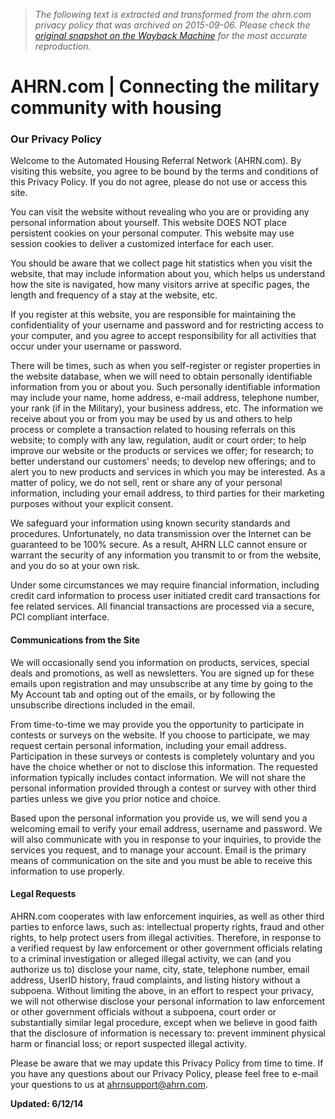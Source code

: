 > *The following text is extracted and transformed from the ahrn.com privacy policy that was archived on 2015-09-06. Please check the [original snapshot on the Wayback Machine](https://web.archive.org/web/20150906052456id_/http%3A//www.ahrn.com/ahrs_shell.php%3Fpage%3Dprivacy) for the most accurate reproduction.*

# AHRN.com | Connecting the military community with housing

### Our Privacy Policy

Welcome to the Automated Housing Referral Network (AHRN.com). By visiting this website, you agree to be bound by the terms and conditions of this Privacy Policy. If you do not agree, please do not use or access this site. 

You can visit the website without revealing who you are or providing any personal information about yourself. This website DOES NOT place persistent cookies on your personal computer. This website may use session cookies to deliver a customized interface for each user. 

You should be aware that we collect page hit statistics when you visit the website, that may include information about you, which helps us understand how the site is navigated, how many visitors arrive at specific pages, the length and frequency of a stay at the website, etc. 

If you register at this website, you are responsible for maintaining the confidentiality of your username and password and for restricting access to your computer, and you agree to accept responsibility for all activities that occur under your username or password. 

There will be times, such as when you self-register or register properties in the website database, when we will need to obtain personally identifiable information from you or about you. Such personally identifiable information may include your name, home address, e-mail address, telephone number, your rank (if in the Military), your business address, etc. The information we receive about you or from you may be used by us and others to help process or complete a transaction related to housing referrals on this website; to comply with any law, regulation, audit or court order; to help improve our website or the products or services we offer; for research; to better understand our customers' needs; to develop new offerings; and to alert you to new products and services in which you may be interested. As a matter of policy, we do not sell, rent or share any of your personal information, including your email address, to third parties for their marketing purposes without your explicit consent. 

We safeguard your information using known security standards and procedures. Unfortunately, no data transmission over the Internet can be guaranteed to be 100% secure. As a result, AHRN LLC cannot ensure or warrant the security of any information you transmit to or from the website, and you do so at your own risk. 

Under some circumstances we may require financial information, including credit card information to process user initiated credit card transactions for fee related services. All financial transactions are processed via a secure, PCI compliant interface. 

#### Communications from the Site

We will occasionally send you information on products, services, special deals and promotions, as well as newsletters. You are signed up for these emails upon registration and may unsubscribe at any time by going to the My Account tab and opting out of the emails, or by following the unsubscribe directions included in the email. 

From time-to-time we may provide you the opportunity to participate in contests or surveys on the website. If you choose to participate, we may request certain personal information, including your email address. Participation in these surveys or contests is completely voluntary and you have the choice whether or not to disclose this information. The requested information typically includes contact information. We will not share the personal information provided through a contest or survey with other third parties unless we give you prior notice and choice. 

Based upon the personal information you provide us, we will send you a welcoming email to verify your email address, username and password. We will also communicate with you in response to your inquiries, to provide the services you request, and to manage your account. Email is the primary means of communication on the site and you must be able to receive this information to use properly. 

#### Legal Requests

AHRN.com cooperates with law enforcement inquiries, as well as other third parties to enforce laws, such as: intellectual property rights, fraud and other rights, to help protect users from illegal activities. Therefore, in response to a verified request by law enforcement or other government officials relating to a criminal investigation or alleged illegal activity, we can (and you authorize us to) disclose your name, city, state, telephone number, email address, UserID history, fraud complaints, and listing history without a subpoena. Without limiting the above, in an effort to respect your privacy, we will not otherwise disclose your personal information to law enforcement or other government officials without a subpoena, court order or substantially similar legal procedure, except when we believe in good faith that the disclosure of information is necessary to: prevent imminent physical harm or financial loss; or report suspected illegal activity. 

Please be aware that we may update this Privacy Policy from time to time. If you have any questions about our Privacy Policy, please feel free to e-mail your questions to us at ahrnsupport@ahrn.com. 

**Updated: 6/12/14**
